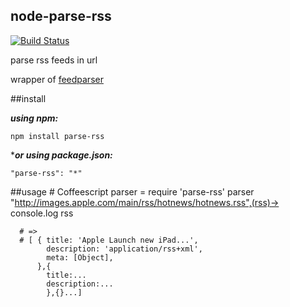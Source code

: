 node-parse-rss
---
[![Build Status](https://travis-ci.org/nikezono/node-parse-rss.png)](https://travis-ci.org/nikezono/node-parse-rss)

parse rss feeds in url

wrapper of [feedparser](https://github.com/danmactough/node-feedparser)

##install

***using npm:***

    npm install parse-rss

****or using package.json:***

    "parse-rss": "*"

##usage
    # Coffeescript
    parser = require 'parse-rss'
    parser "http://images.apple.com/main/rss/hotnews/hotnews.rss",(rss)->
      console.log rss

      # =>
      # [ { title: 'Apple Launch new iPad...',
            description: 'application/rss+xml',
            meta: [Object],
          },{
            title:...
            description:...
            },{}...]

